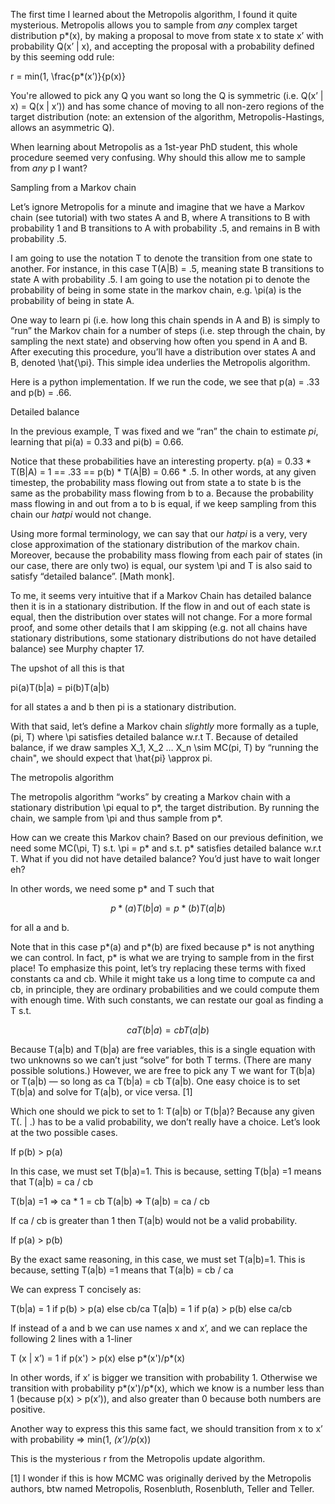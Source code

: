 The first time I learned about the Metropolis algorithm, I found it quite mysterious. Metropolis allows you to sample from *any* complex target distribution p*(x), by making a proposal to move from state x to state x’ with probability Q(x’ | x), and accepting the proposal with a probability defined by this seeming odd rule: 

r = min(1, \frac{p*(x’)}{p(x)}

You're allowed to pick any Q you want so long the Q is symmetric (i.e. Q(x’ | x) = Q(x | x’)) and has some chance of moving to all non-zero regions of the target distribution (note: an extension of the algorithm, Metropolis-Hastings, allows an asymmetric Q). 

When learning about Metropolis as a 1st-year PhD student, this whole procedure seemed very confusing. Why should this allow me to sample from *any* p I want?

Sampling from a Markov chain

Let’s ignore Metropolis for a minute and imagine that we have a Markov chain (see tutorial) with two states A and B, where A transitions to B with probability 1 and B transitions to A with probability .5, and remains in B with probability .5.

I am going to use the notation T to denote the transition from one state to another. For instance, in this case T(A|B) = .5, meaning state B transitions to state A with probability .5. I am going to use the notation pi to denote the probability of being in some state in the markov chain, e.g. \pi(a) is the probability of being in state A. 

One way to learn pi (i.e. how long this chain spends in A and B) is simply to “run” the Markov chain for a number of steps (i.e. step through the chain, by sampling the next state) and observing how often you spend in A and B. After executing this procedure, you’ll have a distribution over states A and B, denoted \hat{\pi}. This simple idea underlies the Metropolis algorithm. 

Here is a python implementation. If we run the code, we see that p(a) = .33 and p(b) = .66. 

<script src="https://gist.github.com/AbeHandler/c55f9ebc5b3f681d1d35edfcfa1af9d8.js"></script>

Detailed balance

In the previous example, T was fixed and we “ran” the chain to estimate $pi$, learning that pi(a) = 0.33 and pi(b) = 0.66.

Notice that these probabilities have an interesting property. p(a) = 0.33 * T(B|A) = 1 == .33 == p(b) * T(A|B) = 0.66 * .5. In other words, at any given timestep, the probability mass flowing out from state a to state b is the same as the probability mass flowing from b to a. Because the probability mass flowing in and out from a to b is equal, if we keep sampling from this chain our $hat{pi}$ would not change. 

Using more formal terminology, we can say that our $hat{pi}$ is a very, very close approximation of the stationary distribution of the markov chain. Moreover, because the probability mass flowing from each pair of states (in our case, there are only two) is equal, our system \pi and T is also said to satisfy “detailed balance”. [Math monk]. 

To me, it seems very intuitive that if a Markov Chain has detailed balance then it is in a stationary distribution. If the flow in and out of each state is equal, then the distribution over states will not change. For a more formal proof, and some other details that I am skipping (e.g. not all chains have stationary distributions, some stationary distributions do not have detailed balance) see Murphy chapter 17.

The upshot of all this is that

pi(a)T(b|a) = pi(b)T(a|b) 

for all states a and b then pi is a stationary distribution. 

With that said, let’s define a Markov chain *slightly* more formally as a tuple, (pi, T) where \pi satisfies detailed balance w.r.t T. Because of detailed balance, if we draw samples X_1, X_2 … X_n \sim MC(pi, T) by “running the chain", we should expect that \hat{pi} \approx pi. 

The metropolis algorithm

The metropolis algorithm “works” by creating a Markov chain with a stationary distribution \pi equal to p*, the target distribution. By running the chain, we sample from \pi and thus sample from p*. 

How can we create this Markov chain? Based on our previous definition, we need some MC(\pi, T) s.t. \pi = p* and s.t. p* satisfies detailed balance w.r.t T. What if you did not have detailed balance? You’d just have to wait longer eh?

In other words, we need some p* and T such that

$$p*(a)T(b|a) = p*(b)T(a|b)$$

for all a and b. 

Note that in this case p*(a) and p*(b) are fixed because p* is not anything we can control. In fact, p* is what we are trying to sample from in the first place!  To emphasize this point, let’s try replacing these terms with fixed constants ca and cb. While it might take us a long time to compute ca and cb, in principle, they are ordinary probabilities and we could compute them with enough time. With such constants, we can restate our goal as finding a T s.t.

$$
ca T(b|a) = cb T(a|b)
$$

Because T(a|b) and T(b|a) are free variables, this is a single equation with two unknowns so we can’t just “solve” for both T terms. (There are many possible solutions.) However, we are free to pick any T we want for T(b|a) or T(a|b) — so long as ca T(b|a) = cb T(a|b). One easy choice is to set T(b|a) and solve for T(a|b), or vice versa. [1]

Which one should we pick to set to 1: T(a|b) or T(b|a)? Because any given T(. | .) has to be a valid probability, we don’t really have a choice. Let’s look at the two possible cases.  

If p(b) > p(a)

In this case, we must set T(b|a)=1. This is because, setting T(b|a) =1 means that T(a|b) = ca / cb

T(b|a) =1 => ca * 1 = cb T(a|b) => T(a|b) = ca / cb 

If ca / cb is greater than 1 then T(a|b) would not be a valid probability. 

If p(a) > p(b) 

By the exact same reasoning, in this case, we must set T(a|b)=1. This is because, setting T(a|b) =1 means that T(a|b) = cb / ca

We can express T concisely as: 

T(b|a) = 1 if p(b) > p(a) else cb/ca
T(a|b) = 1 if p(a) > p(b) else ca/cb

If instead of a and b we can use names x and x’, and we can replace the following 2 lines with a 1-liner

T (x | x’) = 1 if  p(x') > p(x) else p*(x')/p*(x) 

In other words, if x’ is bigger we transition with probability 1. Otherwise we transition with probability p*(x')/p*(x), which we know is a number less than 1 (because p(x) > p(x’)), and also greater than 0 because both numbers are positive.

Another way to express this this same fact, we should transition from x to x’ with probability => min(1, *(x’)/p*(x))

This is the mysterious r from the Metropolis update algorithm. 

[1] I wonder if this is how MCMC was originally derived by the Metropolis authors, btw named Metropolis, Rosenbluth, Rosenbluth, Teller and Teller.